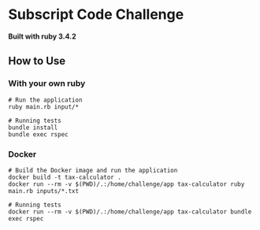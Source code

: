 # Subscript Code Challenge

**Built with ruby 3.4.2**

## How to Use

### With your own ruby

```shell
# Run the application
ruby main.rb input/*

# Running tests
bundle install
bundle exec rspec
```

### Docker
```shell
# Build the Docker image and run the application
docker build -t tax-calculator .
docker run --rm -v $(PWD)/.:/home/challenge/app tax-calculator ruby main.rb inputs/*.txt

# Running tests
docker run --rm -v $(PWD)/.:/home/challenge/app tax-calculator bundle exec rspec
```
